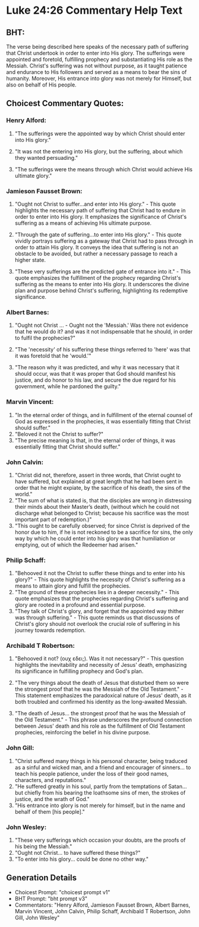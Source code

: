 # Luke 24:26 Commentary Help Text

## BHT:
The verse being described here speaks of the necessary path of suffering that Christ undertook in order to enter into His glory. The sufferings were appointed and foretold, fulfilling prophecy and substantiating His role as the Messiah. Christ's suffering was not without purpose, as it taught patience and endurance to His followers and served as a means to bear the sins of humanity. Moreover, His entrance into glory was not merely for Himself, but also on behalf of His people.

## Choicest Commentary Quotes:
### Henry Alford:
1. "The sufferings were the appointed way by which Christ should enter into His glory."

2. "It was not the entering into His glory, but the suffering, about which they wanted persuading."

3. "The sufferings were the means through which Christ would achieve His ultimate glory."

### Jamieson Fausset Brown:
1. "Ought not Christ to suffer...and enter into His glory." - This quote highlights the necessary path of suffering that Christ had to endure in order to enter into His glory. It emphasizes the significance of Christ's suffering as a means of achieving His ultimate purpose.

2. "Through the gate of suffering...to enter into His glory." - This quote vividly portrays suffering as a gateway that Christ had to pass through in order to attain His glory. It conveys the idea that suffering is not an obstacle to be avoided, but rather a necessary passage to reach a higher state.

3. "These very sufferings are the predicted gate of entrance into it." - This quote emphasizes the fulfillment of the prophecy regarding Christ's suffering as the means to enter into His glory. It underscores the divine plan and purpose behind Christ's suffering, highlighting its redemptive significance.

### Albert Barnes:
1. "Ought not Christ ... - Ought not the 'Messiah.' Was there not evidence that he would do it? and was it not indispensable that he should, in order to fulfil the prophecies?"

2. "The 'necessity' of his suffering these things referred to 'here' was that it was foretold that he 'would.'"

3. "The reason why it was predicted, and why it was necessary that it should occur, was that it was proper that God should manifest his justice, and do honor to his law, and secure the due regard for his government, while he pardoned the guilty."

### Marvin Vincent:
1. "In the eternal order of things, and in fulfillment of the eternal counsel of God as expressed in the prophecies, it was essentially fitting that Christ should suffer."
2. "Beloved it not the Christ to suffer?"
3. "The precise meaning is that, in the eternal order of things, it was essentially fitting that Christ should suffer."

### John Calvin:
1. "Christ did not, therefore, assert in three words, that Christ ought to have suffered, but explained at great length that he had been sent in order that he might expiate, by the sacrifice of his death, the sins of the world."
2. "The sum of what is stated is, that the disciples are wrong in distressing their minds about their Master’s death, (without which he could not discharge what belonged to Christ; because his sacrifice was the most important part of redemption.)"
3. "This ought to be carefully observed; for since Christ is deprived of the honor due to him, if he is not reckoned to be a sacrifice for sins, the only way by which he could enter into his glory was that humiliation or emptying, out of which the Redeemer had arisen."

### Philip Schaff:
1. "Behooved it not the Christ to suffer these things and to enter into his glory?" - This quote highlights the necessity of Christ's suffering as a means to attain glory and fulfill the prophecies.
2. "The ground of these prophecies lies in a deeper necessity." - This quote emphasizes that the prophecies regarding Christ's suffering and glory are rooted in a profound and essential purpose.
3. "They talk of Christ's glory, and forget that the appointed way thither was through suffering." - This quote reminds us that discussions of Christ's glory should not overlook the crucial role of suffering in his journey towards redemption.

### Archibald T Robertson:
1. "Behooved it not? (ουχ εδει;). Was it not necessary?" - This question highlights the inevitability and necessity of Jesus' death, emphasizing its significance in fulfilling prophecy and God's plan.

2. "The very things about the death of Jesus that disturbed them so were the strongest proof that he was the Messiah of the Old Testament." - This statement emphasizes the paradoxical nature of Jesus' death, as it both troubled and confirmed his identity as the long-awaited Messiah.

3. "The death of Jesus... the strongest proof that he was the Messiah of the Old Testament." - This phrase underscores the profound connection between Jesus' death and his role as the fulfillment of Old Testament prophecies, reinforcing the belief in his divine purpose.

### John Gill:
1. "Christ suffered many things in his personal character, being traduced as a sinful and wicked man, and a friend and encourager of sinners... to teach his people patience, under the loss of their good names, characters, and reputations."
2. "He suffered greatly in his soul, partly from the temptations of Satan... but chiefly from his bearing the loathsome sins of men, the strokes of justice, and the wrath of God."
3. "His entrance into glory is not merely for himself, but in the name and behalf of them [his people]."

### John Wesley:
1. "These very sufferings which occasion your doubts, are the proofs of his being the Messiah."
2. "Ought not Christ... to have suffered these things?"
3. "To enter into his glory... could be done no other way."


## Generation Details
- Choicest Prompt: "choicest prompt v1"
- BHT Prompt: "bht prompt v3"
- Commentators: "Henry Alford, Jamieson Fausset Brown, Albert Barnes, Marvin Vincent, John Calvin, Philip Schaff, Archibald T Robertson, John Gill, John Wesley"
